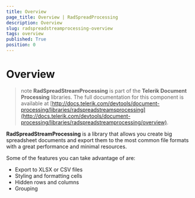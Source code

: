 ```yaml
---
title: Overview
page_title: Overview | RadSpreadProcessing
description: Overview
slug: radspreadstreamprocessing-overview
tags: overview
published: True
position: 0
---
```


# Overview


>note **RadSpreadStreamProcessing** is part of the **Telerik Document Processing** libraries. The full documentation for this component is available at [http://docs.telerik.com/devtools/document-processing/libraries/radspreadstreamsprocessing](http://docs.telerik.com/devtools/document-processing/libraries/radspreadstreamprocessing/overview).


**RadSpreadStreamProcessing** is a library that allows you create big spreadsheet documents and export them to the most common file formats with a great performance and minimal resources.

Some of the features you can take advantage of are:

- Export to XLSX or CSV files
- Styling and formatting cells
- Hidden rows and columns
- Grouping